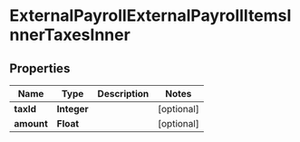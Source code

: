 

# ExternalPayrollExternalPayrollItemsInnerTaxesInner


## Properties

| Name | Type | Description | Notes |
|------------ | ------------- | ------------- | -------------|
|**taxId** | **Integer** |  |  [optional] |
|**amount** | **Float** |  |  [optional] |



